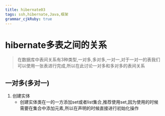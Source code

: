 ```yaml
---
title: hibernate03
tags: ssh,hibernate,Java,框架
grammar_cjkRuby: true
---
```


# hibernate多表之间的关系

> 在数据库中表间关系有3种类型,一对多,多对多,一对一,对于一对一的表我们可以使用一张表进行完成,所以在此讨论一对多和多对多的表间关系

## 一对多(多对一)

1. 创建实体
	- 创建实体类在一的一方添加set或者list集合,推荐使用set,因为使用的时候需要在集合中添加元素,所以在声明的时候直接进行初始化操作
